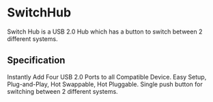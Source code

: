 # SwitchHub

Switch Hub is a USB 2.0 Hub which has a button to switch between 2 different systems.

## Specification

Instantly Add Four USB 2.0 Ports to all Compatible Device.
Easy Setup, Plug-and-Play, Hot Swappable, Hot Pluggable.
Single push button for switching between 2 different systems.
